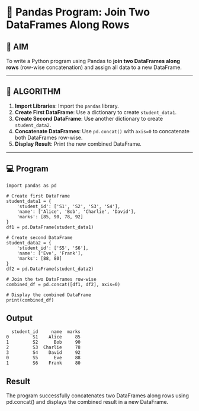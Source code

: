 # 🧪 Pandas Program: Join Two DataFrames Along Rows

## 🎯 AIM

To write a Python program using Pandas to **join two DataFrames along rows** (row-wise concatenation) and assign all data to a new DataFrame.

---

## 🧠 ALGORITHM

1. **Import Libraries**: Import the `pandas` library.
2. **Create First DataFrame**: Use a dictionary to create `student_data1`.
3. **Create Second DataFrame**: Use another dictionary to create `student_data2`.
4. **Concatenate DataFrames**: Use `pd.concat()` with `axis=0` to concatenate both DataFrames row-wise.
5. **Display Result**: Print the new combined DataFrame.

---

## 💻 Program
```
import pandas as pd

# Create first DataFrame
student_data1 = {
    'student_id': ['S1', 'S2', 'S3', 'S4'],
    'name': ['Alice', 'Bob', 'Charlie', 'David'],
    'marks': [85, 90, 78, 92]
}
df1 = pd.DataFrame(student_data1)

# Create second DataFrame
student_data2 = {
    'student_id': ['S5', 'S6'],
    'name': ['Eve', 'Frank'],
    'marks': [88, 80]
}
df2 = pd.DataFrame(student_data2)

# Join the two DataFrames row-wise
combined_df = pd.concat([df1, df2], axis=0)

# Display the combined DataFrame
print(combined_df)
```

## Output
```
  student_id     name  marks
0         S1    Alice     85
1         S2      Bob     90
2         S3  Charlie     78
3         S4    David     92
0         S5      Eve     88
1         S6    Frank     80
```


## Result
The program successfully concatenates two DataFrames along rows using pd.concat() and displays the combined result in a new DataFrame.
